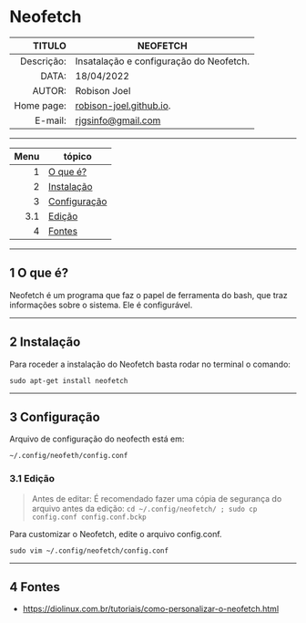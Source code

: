 # Neofetch

TITULO      | NEOFETCH
-----------:| ----------------------------
Descrição:  | Insatalação e configuração do Neofetch.
DATA:       | 18/04/2022
AUTOR:      | Robison Joel
Home page:  | [robison-joel.github.io](https://robison-joel.github.io).
E-mail:     | rjgsinfo@gmail.com

--------------------

<a id="topo"></a>

Menu | tópico
----:|------
1    | [O que é?](#oque) 
2    | [Instalação](#instalacao)
3    | [Configuração](#config)
3.1  | [Edição](#edit)
4    | [Fontes](#fontes)

--------------------

<a id="oque"></a>

## 1 O que é?

Neofetch é um programa que faz o papel de ferramenta do bash, que traz informações sobre o sistema. Ele é configurável.

---
<a id="instalacao"></a>

## 2 Instalação

Para roceder a instalação do Neofetch basta rodar no terminal o comando:

`sudo apt-get install neofetch`

---
<a id="config"></a>

## 3 Configuração

Arquivo de configuração do neofecth está em:

`~/.config/neofeth/config.conf`

<a id="edit"></a>

### 3.1 Edição

> Antes de editar:
> É recomendado fazer uma cópia de segurança do arquivo antes da edição:
> `cd ~/.config/neofetch/ ; sudo cp config.conf config.conf.bckp`

Para customizar o Neofetch, edite o arquivo config.conf.

`sudo vim ~/.config/neofetch/config.conf`

---
<a id="fontes"></a>

## 4 Fontes 

* https://diolinux.com.br/tutoriais/como-personalizar-o-neofetch.html